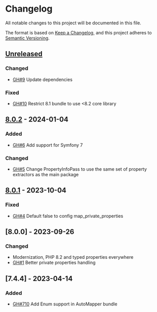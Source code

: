# Changelog

All notable changes to this project will be documented in this file.

The format is based on [Keep a Changelog](https://keepachangelog.com/en/1.0.0/),
and this project adheres to [Semantic Versioning](https://semver.org/spec/v2.0.0.html).

## [Unreleased]
### Changed
- [GH#9](https://github.com/jolicode/automapper-bundle/pull/9) Update dependencies

### Fixed
- [GH#10](https://github.com/jolicode/automapper-bundle/pull/10) Restrict 8.1 bundle to use <8.2 core library

## [8.0.2] - 2024-01-04
### Added
- [GH#6](https://github.com/jolicode/automapper-bundle/pull/6) Add support for Symfony 7

### Changed
- [GH#5](https://github.com/jolicode/automapper-bundle/pull/5) Change PropertyInfoPass to use the same set of property extractors as the main package

## [8.0.1] - 2023-10-04
### Fixed
- [GH#4](https://github.com/jolicode/automapper-bundle/pull/4) Default false to config map_private_properties

## [8.0.0] - 2023-09-26
### Changed
- Modernization, PHP 8.2 and typed properties everywhere
- [GH#1](https://github.com/jolicode/automapper-bundle/pull/1) Better private properties handling

## [7.4.4] - 2023-04-14
### Added
- [GH#710](https://github.com/janephp/janephp/pull/710) Add Enum support in AutoMapper bundle

[Unreleased]: https://github.com/jolicode/automapper/compare/8.0.2...HEAD
[8.0.2]: https://github.com/janephp/janephp/compare/8.0.1...8.0.2
[8.0.1]: https://github.com/janephp/janephp/compare/8.0.0...8.0.1
